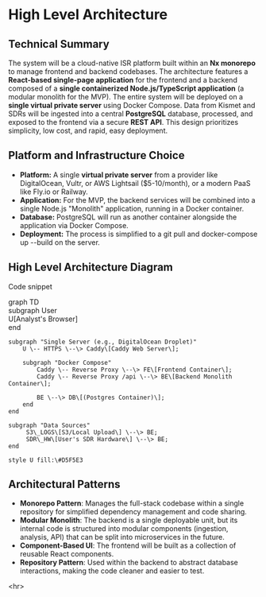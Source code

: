 # **High Level Architecture**

## **Technical Summary**

The system will be a cloud-native ISR platform built within an **Nx monorepo** to manage frontend and backend codebases. The architecture features a **React-based single-page application** for the frontend and a backend composed of a **single containerized Node.js/TypeScript application** (a modular monolith for the MVP). The entire system will be deployed on a **single virtual private server** using Docker Compose. Data from Kismet and SDRs will be ingested into a central **PostgreSQL** database, processed, and exposed to the frontend via a secure **REST API**. This design prioritizes simplicity, low cost, and rapid, easy deployment.

## **Platform and Infrastructure Choice**

* **Platform:** A single **virtual private server** from a provider like DigitalOcean, Vultr, or AWS Lightsail ($5-10/month), or a modern PaaS like Fly.io or Railway.  
* **Application:** For the MVP, the backend services will be combined into a single Node.js "Monolith" application, running in a Docker container.  
* **Database:** PostgreSQL will run as another container alongside the application via Docker Compose.  
* **Deployment:** The process is simplified to a git pull and docker-compose up \--build on the server.

## **High Level Architecture Diagram**

Code snippet

graph TD  
    subgraph User  
        U\[Analyst's Browser\]  
    end

    subgraph "Single Server (e.g., DigitalOcean Droplet)"  
        U \-- HTTPS \--\> Caddy\[Caddy Web Server\];

        subgraph "Docker Compose"  
            Caddy \-- Reverse Proxy \--\> FE\[Frontend Container\];  
            Caddy \-- Reverse Proxy /api \--\> BE\[Backend Monolith Container\];

            BE \--\> DB\[(Postgres Container)\];  
        end  
    end

    subgraph "Data Sources"  
         S3\_LOGS\[S3/Local Upload\] \--\> BE;  
         SDR\_HW\[User's SDR Hardware\] \--\> BE;  
    end

    style U fill:\#D5F5E3

## **Architectural Patterns**

* **Monorepo Pattern**: Manages the full-stack codebase within a single repository for simplified dependency management and code sharing.  
* **Modular Monolith**: The backend is a single deployable unit, but its internal code is structured into modular components (ingestion, analysis, API) that can be split into microservices in the future.  
* **Component-Based UI**: The frontend will be built as a collection of reusable React components.  
* **Repository Pattern**: Used within the backend to abstract database interactions, making the code cleaner and easier to test.

\<hr\>

